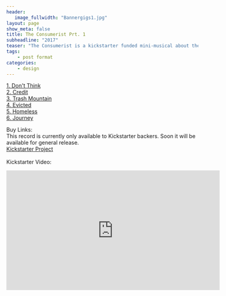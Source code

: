 ```yaml
---
header:
   image_fullwidth: "Bannergigs1.jpg"
layout: page
show_meta: false
title: The Consumerist Prt. 1
subheadline: "2017"
teaser: "The Consumerist is a kickstarter funded mini-musical about the trappings of modern life, and trying to escape them. Soon to be available on all platforms..."
tags:
    - post format
categories:
    - design 
---
```

<!--more-->
 <a href="https://longhairedmusic.bandcamp.com/album/the-wish">1. Don't Think</a><br>
 <a href="https://longhairedmusic.bandcamp.com/album/the-wish">2. Credit</a><br>
 <a href="https://longhairedmusic.bandcamp.com/album/the-wish">3. Trash Mountain</a><br>
 <a href="https://youtu.be/Tmn6Moxiw5M">4. Evicted</a><br>
 <a href="https://longhairedmusic.bandcamp.com/album/the-wish">5. Homeless</a><br>
  <a href="https://longhairedmusic.bandcamp.com/album/the-wish">6. Journey</a><br>

Buy Links:<br>
This record is currently  only available to Kickstarter backers. Soon it will  be available for general release.<br>
  <a href="https://www.kickstarter.com/projects/samharrison/the-consumerist-a-mini-musical-album">Kickstarter Project</a><br>
<br>
 Kickstarter Video:<br>
  <iframe width="560" height="315" src="https://www.youtube.com/embed/nUOizyHPPg4" frameborder="0" allowfullscreen></iframe>


